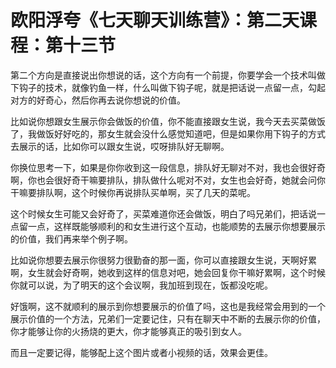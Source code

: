 # 欧阳浮夸《七天聊天训练营》：第二天课程：第十三节

第二个方向是直接说出你想说的话，这个方向有一个前提，你要学会一个技术叫做下钩子的技术，就像钓鱼一样，什么叫做下钩子呢，就是把话说一点留一点，勾起对方的好奇心，然后你再去说你想说的价值。

比如说你想跟女生展示你会做饭的价值，你不能直接跟女生说，我今天去买菜做饭了，我做饭好好吃的，那女生就会没什么感觉知道吧，但是如果你用下钩子的方式去展示的话，比如你可以跟女生说，哎呀排队好无聊啊。

你换位思考一下，如果是你你收到这一段信息，排队好无聊对不对，我也会很好奇啊，你也会很好奇干嘛要排队，排队做什么呢对不对，女生也会好奇，她就会问你干嘛要排队啊，这个时候你再说排队买单啊，买了几天的菜呢。

这个时候女生可能又会好奇了，买菜难道你还会做饭，明白了吗兄弟们，把话说一点留一点，这样既能够顺利的和女生进行这个互动，也能顺势的去展示你想要展示的价值，我们再来举个例子啊。

比如说你想要去展示你很努力很勤奋的那一面，你可以直接跟女生说，天啊好累啊，女生就会好奇啊，她收到这样的信息对吧，她会回复你干嘛好累啊，这个时候你就可以说，为了明天的这个会议啊，我加班到现在，饭都没吃呢。

好饿啊，这不就顺利的展示到你想要展示的价值了吗，这也是我经常会用到的一个展示价值的一个方法，兄弟们一定要记住，只有在聊天中不断的去展示你的价值，你才能够让你的火扬烧的更大，你才能够真正的吸引到女人。

而且一定要记得，能够配上这个图片或者小视频的话，效果会更佳。